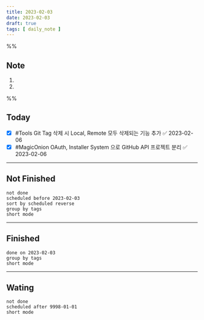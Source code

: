 ```yaml
---
title: 2023-02-03
date: 2023-02-03
draft: true
tags: [ daily_note ]
---
```


%%

## Note

1.
2.

%%

## Today

- [x] #Tools Git Tag 삭제 시 Local, Remote 모두 삭제되는 기능 추가 ✅ 2023-02-06
- [x] #MagicOnion OAuth, Installer System 으로 GitHub API 프로젝트 분리 ✅
      2023-02-06

---

## Not Finished

```tasks
not done
scheduled before 2023-02-03
sort by scheduled reverse
group by tags
short mode
```

---

## Finished

```tasks
done on 2023-02-03
group by tags
short mode
```

---

## Wating

```tasks
not done
scheduled after 9998-01-01
short mode
```
